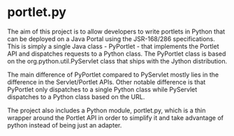 # portlet.py #

The aim of this project is to allow developers to write portlets in Python that can be deployed on a Java Portal using the JSR-168/286 specifications. This is simply a single Java class - PyPortlet - that implements the Portlet API and dispatches requests to a Python class. The PyPortlet class is based on the org.python.util.PyServlet class that ships with the Jython distribution.

The main difference of PyPortlet compared to PyServlet mostly lies in the difference in the Servlet/Portlet APIs. Other notable difference is that PyPortlet only dispatches to a single Python class while PyServlet dispatches to a Python class based on the URL.

The project also includes a Python module, portlet.py, which is a thin wrapper around the Portlet API in order to simplify it and take advantage of python instead of being just an adapter.